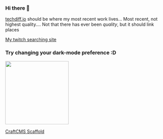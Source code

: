 ### Hi there 👋
  
<a href='https://www.techdiff.io'>techdiff.io</a>&nbsp;should be where my most recent work lives... Most recent, not highest quality.... Not that there has ever been _quality_, but it should link places

[My twitch searching site](http://twitch-clips.k9rria1zz3-rz83yxpn04d7.p.temp-site.link/)

### Try changing your dark-mode preference :D
  <picture>
    <source media="(prefers-color-scheme: dark)" srcset="https://github-readme-stats.vercel.app/api/top-langs/?username=dancrump1&layout=donut-vertical">
    <img align='center' height='200' src='https://github-readme-stats.vercel.app/api?username=dancrump1&theme=nightowl'/>
  </picture>

[CraftCMS Scaffold](https://github-readme-stats.vercel.app/api/pin/?username=drivebrandstudio&repo=Craft4-Scaffolding&theme=nightowl)


<!--
**dancrump1/dancrump1** is a ✨ _special_ ✨ repository because its `README.md` (this file) appears on your GitHub profile.

Here are some ideas to get you started:

- 🔭 I’m currently working on ...
- 🌱 I’m currently learning ...
- 👯 I’m looking to collaborate on ...
- 🤔 I’m looking for help with ...
- 💬 Ask me about ...
- 📫 How to reach me: ...
- ⚡ Fun fact: ...
-->
